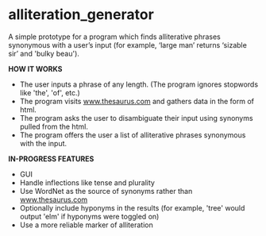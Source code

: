 # alliteration_generator
A simple prototype for a program which finds alliterative phrases synonymous with a user’s input (for example, ‘large man’ returns ‘sizable sir’ and 'bulky beau').


**HOW IT WORKS**

- The user inputs a phrase of any length. (The program ignores stopwords like 'the', 'of', etc.)
- The program visits www.thesaurus.com and gathers data in the form of html.
- The program asks the user to disambiguate their input using synonyms pulled from the html.
- The program offers the user a list of alliterative phrases synonymous with the input.


**IN-PROGRESS FEATURES**

- GUI
- Handle inflections like tense and plurality
- Use WordNet as the source of synonyms rather than www.thesaurus.com
- Optionally include hyponyms in the results (for example, 'tree' would output 'elm' if hyponyms were toggled on) 
- Use a more reliable marker of alliteration




